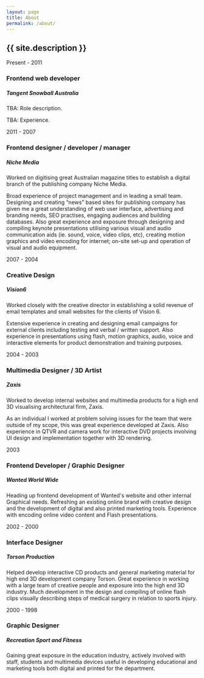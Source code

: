 ```yaml
---
layout: page
title: About
permalink: /about/
---
```


## {{ site.description }}

Present - 2011

### Frontend web developer

##### Tangent Snowball Australia

TBA: Role description.

TBA: Experience.

2011 - 2007

### Frontend designer / developer / manager

##### Niche Media

Worked on digitising great Australian magazine titles to establish a digital branch of the publishing company Niche Media.

Broad experience of project management and in leading a small team. Designing and creating “news” based sites for publishing company has given me a great understanding of web user interface, advertising and branding needs, SEO practises, engaging audiences and building databases. Also great experience and exposure through designing and compiling keynote presentations utilising various visual and audio communication aids (ie. sound, voice, video clips, etc), creating motion graphics and video encoding for internet; on-site set-up and operation of visual and audio equipment.

2007 - 2004

### Creative Design

##### Vision6

Worked closely with the creative director in establishing a solid revenue of email templates and small websites for the clients of Vision 6.

Extensive experience in creating and designing email campaigns for external clients including testing and verbal / written support. Also experience in presentations using flash, motion graphics, audio, voice and interactive elements for product demonstration and training purposes.

2004 - 2003

### Multimedia Designer / 3D Artist

##### Zaxis

Worked to develop internal websites and multimedia products for a high end 3D visualising architectural firm, Zaxis. 

As an individual I worked at problem solving issues for the team that were outside of my scope, this was great experience developed at Zaxis. Also experience in QTVR and camera work for interactive DVD projects involving UI design and implementation together with 3D rendering.

2003

### Frontend Developer / Graphic Designer

##### Wanted World Wide

Heading up frontend development of Wanted's website and other internal Graphical needs. Refreshing an existing online brand with creative design and the development of digital and also printed marketing tools. Experience with encoding online video content and Flash presentations.

2002 - 2000

### Interface Designer

##### Torson Production

Helped develop interactive CD products and general marketing material for high end 3D development company Torson. Great experience in working with a large team of creative people and exposure into the high end 3D industry. Much development in the design and compiling of online flash clips visually describing steps of medical surgery in relation to sports injury.

2000 - 1998

### Graphic Designer

##### Recreation Sport and Fitness

Gaining great exposure in the education industry, actively involved with staff, students and multimedia devices useful in developing educational and marketing tools both digital and printed for the department.